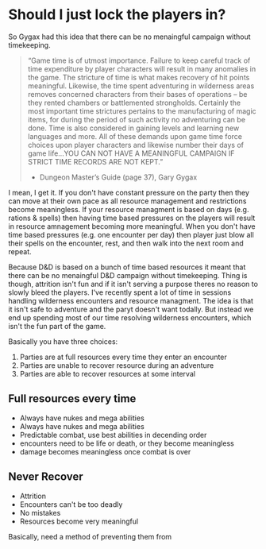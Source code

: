 # Should I just lock the players in?

So Gygax had this idea that there can be no menaingful campaign without timekeeping.

> “Game time is of utmost importance. Failure to keep careful track of time expenditure by player characters will result in many anomalies in the game. The stricture of time is what makes recovery of hit points meaningful. Likewise, the time spent adventuring in wilderness areas removes concerned characters from their bases of operations – be they rented chambers or battlemented strongholds. Certainly the most important time strictures pertains to the manufacturing of magic items, for during the period of such activity no adventuring can be done. Time is also considered in gaining levels and learning new languages and more. All of these demands upon game time force choices upon player characters and likewise number their days of game life…YOU CAN NOT HAVE A MEANINGFUL CAMPAIGN IF STRICT TIME RECORDS ARE NOT KEPT.”
> - Dungeon Master’s Guide (page 37), Gary Gygax

I mean, I get it. If you don't have constant pressure on the party then they can move at their own pace as all resource management and restrictions become meaningless. If your resource managment is based on days (e.g. rations & spells) then having time based pressures on the players will result in resource amnagement becoming more meaningful. When you don't have time based pressures (e.g. one encounter per day) then player just blow all their spells on the encounter, rest, and then walk into the next room and repeat.

Because D&D is based on a bunch of time based resources it meant that there can be no menaingful D&D campaign without timekeeping. Thing is though, attrition isn't fun and if it isn't serving a purpose theres no reason to slowly bleed the players. I've recently spent a lot of time in sessions handling wilderness encounters and resource managment. The idea is that it isn't safe to adventure and the paryt doesn't want todally. But instead we end up spending most of our time resolving wilderness encounters, which isn't the fun part of the game.

Basically you have three choices:

1. Parties are at full resources every time they enter an encounter
1. Parties are unable to recover resource during an adventure
1. Parties are able to recover resources at some interval


## Full resources every time

- Always have nukes and mega abilities
- Always have nukes and mega abilities
- Predictable combat, use best abilities in decending order
- encounters need to be life or death, or they become meaningless
- damage becomes meaningless once combat is over

## Never Recover

- Attrition
- Encounters can't be too deadly
- No mistakes
- Resources become very meaningful





Basically, need a method of preventing them from 
